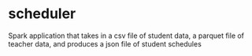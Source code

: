 # scheduler
Spark application that takes in a csv file of student data, a parquet file of teacher data, and produces a json file of student schedules
